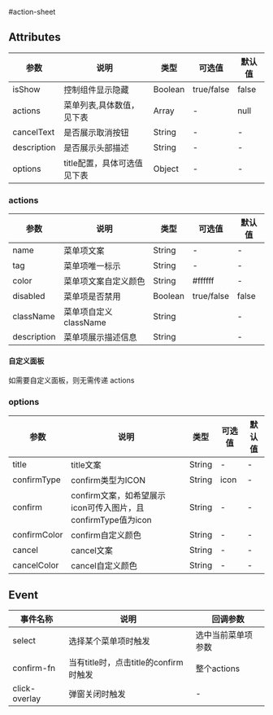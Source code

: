 #action-sheet

## Attributes
|  参数 | 说明 | 类型  | 可选值  | 默认值  |
| ------------ | ------------ | ------------ | ------------ | ------------ |
|isShow|控制组件显示隐藏|Boolean|true/false|false|
|actions|菜单列表,具体数值，见下表|Array| - |null|
|cancelText|是否展示取消按钮|String| - |-|
|description|是否展示头部描述|String| - |-|
|options|title配置，具体可选值见下表|Object| - |-|

### actions
|  参数 | 说明 | 类型  | 可选值  | 默认值  |
| ------------ | ------------ | ------------ | ------------ | ------------ |
|name| 菜单项文案 |String|-|-|
|tag| 菜单项唯一标示 |String|-|-|
|color| 菜单项文案自定义颜色 |String|#ffffff|-|
|disabled| 菜单项是否禁用 |Boolean|true/false|false|
|className| 菜单项自定义className |String||-|
|description| 菜单项展示描述信息 |String||-|
#### 自定义面板
如需要自定义面板，则无需传递 actions
### options

|  参数 | 说明 | 类型  | 可选值  | 默认值  |
| ------------ | ------------ | ------------ | ------------ | ------------ |
|title| title文案 |String|-|-|
|confirmType| confirm类型为ICON |String|icon|-|
|confirm| confirm文案，如希望展示icon可传入图片，且confirmType值为icon|String|-|-|
|confirmColor| confirm自定义颜色|String|-|-|
|cancel| cancel文案|String|-|-|
|cancelColor| cancel自定义颜色|String|-|-|

## Event

|  事件名称 | 说明 | 回调参数  |
| ------------ | ------------ | ------------ |
| select | 选择某个菜单项时触发 | 选中当前菜单项参数 |
| confirm-fn | 当有title时，点击title的confirm时触发 | 整个actions |
| click-overlay | 弹窗关闭时触发 | - |